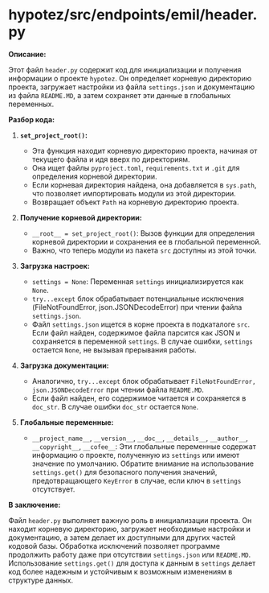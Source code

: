 # hypotez/src/endpoints/emil/header.py

**Описание:**

Этот файл `header.py` содержит код для инициализации и получения информации о проекте `hypotez`. Он определяет корневую директорию проекта, загружает настройки из файла `settings.json` и документацию из файла `README.MD`, а затем сохраняет эти данные в глобальных переменных.

**Разбор кода:**

1. **`set_project_root()`:**
   - Эта функция находит корневую директорию проекта, начиная от текущего файла и идя вверх по директориям.
   - Она ищет файлы `pyproject.toml`, `requirements.txt` и `.git` для определения корневой директории.
   - Если корневая директория найдена, она добавляется в `sys.path`, что позволяет импортировать модули из этой директории.
   - Возвращает объект `Path` на корневую директорию проекта.

2. **Получение корневой директории:**
   - `__root__ = set_project_root()`: Вызов функции для определения корневой директории и сохранения ее в глобальной переменной.
   - Важно, что теперь модули из пакета `src` доступны из этой точки.


3. **Загрузка настроек:**
   - `settings = None`: Переменная `settings` инициализируется как `None`.
   - `try...except` блок обрабатывает потенциальные исключения (FileNotFoundError, json.JSONDecodeError) при чтении файла `settings.json`.
   - Файл `settings.json` ищется в корне проекта в подкаталоге `src`. Если файл найден, содержимое файла парсится как JSON и сохраняется в переменной `settings`.  В случае ошибки, `settings` остается `None`, не вызывая прерывания работы.

4. **Загрузка документации:**
   - Аналогично, `try...except` блок обрабатывает `FileNotFoundError, json.JSONDecodeError` при чтении файла `README.MD`.
   - Если файл найден, его содержимое читается и сохраняется в `doc_str`. В случае ошибки `doc_str` остается `None`.


5. **Глобальные переменные:**
   - `__project_name__`, `__version__`, `__doc__`, `__details__`, `__author__`, `__copyright__`, `__cofee__`: Эти глобальные переменные содержат информацию о проекте, полученную из `settings` или имеют значение по умолчанию. Обратите внимание на использование `settings.get()` для безопасного получения значений, предотвращающего `KeyError` в случае, если ключ в `settings` отсутствует.


**В заключение:**

Файл `header.py` выполняет важную роль в инициализации проекта. Он находит корневую директорию, загружает необходимые настройки и документацию, а затем делает их доступными для других частей кодовой базы. Обработка исключений позволяет программе продолжить работу даже при отсутствии `settings.json` или `README.MD`.  Использование `settings.get()` для доступа к данным в `settings` делает код более надежным и устойчивым к возможным изменениям в структуре данных.